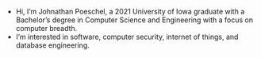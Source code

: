 - Hi, I’m Johnathan Poeschel, a 2021 University of Iowa graduate with a Bachelor’s degree in Computer Science and Engineering with a focus on computer breadth. 
- I’m interested in software, computer security, internet of things, and database engineering. 

<!---
jpoeschel/jpoeschel is a ✨ special ✨ repository because its `README.md` (this file) appears on your GitHub profile.
You can click the Preview link to take a look at your changes.
--->
